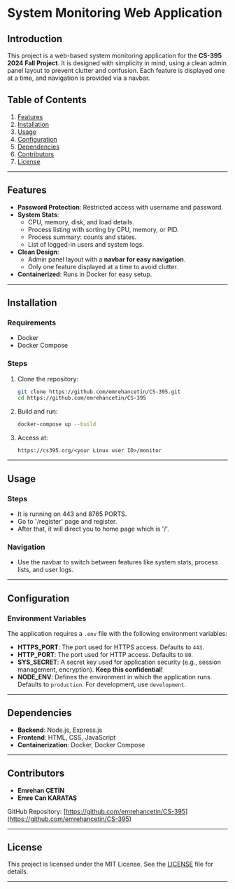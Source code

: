 
# System Monitoring Web Application

## Introduction

This project is a web-based system monitoring application for the **CS-395 2024 Fall Project**. It is designed with simplicity in mind, using a clean admin panel layout to prevent clutter and confusion. Each feature is displayed one at a time, and navigation is provided via a navbar.

## Table of Contents

1. [Features](#features)
2. [Installation](#installation)
3. [Usage](#usage)
4. [Configuration](#configuration)
5. [Dependencies](#dependencies)
6. [Contributors](#contributors)
7. [License](#license)

---

## Features

- **Password Protection**: Restricted access with username and password.
- **System Stats**:
  - CPU, memory, disk, and load details.
  - Process listing with sorting by CPU, memory, or PID.
  - Process summary: counts and states.
  - List of logged-in users and system logs.
- **Clean Design**:
  - Admin panel layout with a **navbar for easy navigation**.
  - Only one feature displayed at a time to avoid clutter.
- **Containerized**: Runs in Docker for easy setup.

---

## Installation

### Requirements
- Docker
- Docker Compose

### Steps
1. Clone the repository:
   ```bash
   git clone https://github.com/emrehancetin/CS-395.git
   cd https://github.com/emrehancetin/CS-395
   ```
2. Build and run:
   ```bash
   docker-compose up --build
   ```
3. Access at:
   ```
   https://cs395.org/<your Linux user ID>/monitor
   ```

---

## Usage

### Steps
- It is running on 443 and 8765 PORTS.
- Go to '/register' page and register.
- After that, it will direct you to home page which is '/'.

### Navigation
- Use the navbar to switch between features like system stats, process lists, and user logs.

---

## Configuration

### Environment Variables

The application requires a `.env` file with the following environment variables:

- **HTTPS_PORT**: The port used for HTTPS access. Defaults to `443`.
- **HTTP_PORT**: The port used for HTTP access. Defaults to `80`.
- **SYS_SECRET**: A secret key used for application security (e.g., session management, encryption). **Keep this confidential!**
- **NODE_ENV**: Defines the environment in which the application runs. Defaults to `production`. For development, use `development`.

---

## Dependencies

- **Backend**: Node.js, Express.js
- **Frontend**: HTML, CSS, JavaScript
- **Containerization**: Docker, Docker Compose

---

## Contributors

- **Emrehan ÇETİN**
- **Emre Can KARATAŞ**

GitHub Repository: [https://github.com/emrehancetin/CS-395](https://github.com/emrehancetin/CS-395)


---

## License

This project is licensed under the MIT License. See the [LICENSE](LICENSE) file for details.

---
